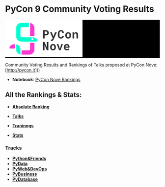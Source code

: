 # PyCon 9 Community Voting Results #

<div style="background-color:#000"> 
    <img src='logos/pycon9.png' width='50%' />
</div>

Community Voting Results and Rankings of Talks proposed at PyCon Nove: [http://pycon.it]()

* **Notebook**: [PyCon Nove Rankings](https://github.com/ernestoarbitrio/pyconit-community-voting/blob/pycon9/Conference%20Talks%20Rankings.ipynb)

## All the Rankings & Stats: ##
* [**Absolute Ranking**](https://gist.github.com/ernestoarbitrio/8127ee3640475979999cf07ee973f1f6#community-voting-results)

* [**Talks**](https://gist.github.com/ernestoarbitrio/8127ee3640475979999cf07ee973f1f6#talks)
* [**Traninngs**](https://gist.github.com/ernestoarbitrio/8127ee3640475979999cf07ee973f1f6#trainings)
* [**Stats**](https://gist.github.com/ernestoarbitrio/8127ee3640475979999cf07ee973f1f6#stats)

### Tracks

*  [**Python&Friends**](https://gist.github.com/ernestoarbitrio/8127ee3640475979999cf07ee973f1f6#pylang)
*  [**PyData**](https://gist.github.com/ernestoarbitrio/8127ee3640475979999cf07ee973f1f6#pydata)
*  [**PyWeb&DevOps**](https://gist.github.com/ernestoarbitrio/8127ee3640475979999cf07ee973f1f6#pyweb)
* [**PyBusiness**](https://gist.github.com/ernestoarbitrio/8127ee3640475979999cf07ee973f1f6#pybusiness)
* [**PyDatabase**](https://gist.github.com/ernestoarbitrio/8127ee3640475979999cf07ee973f1f6#pydb)
